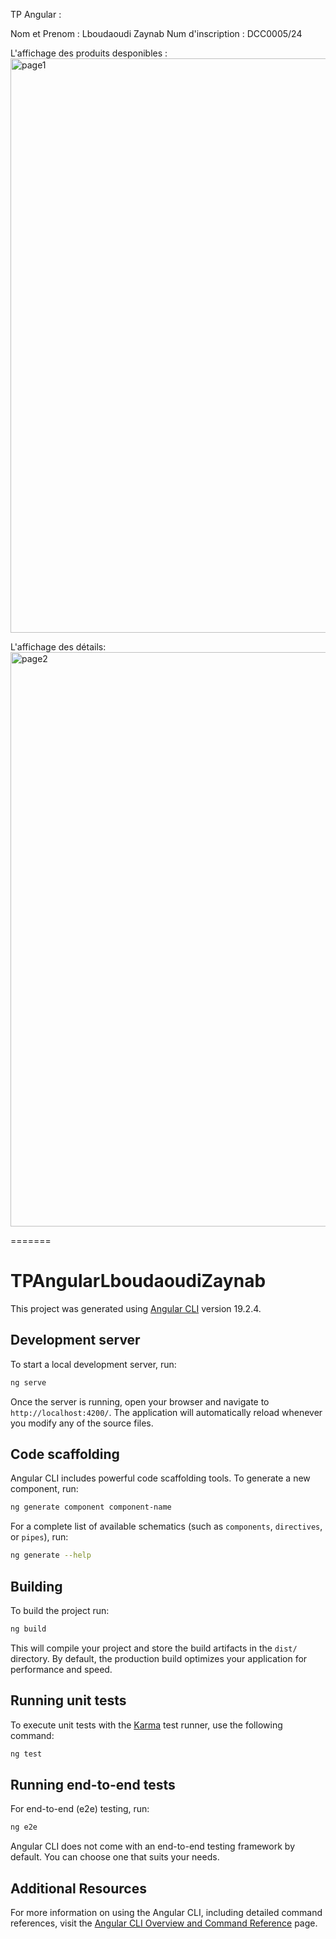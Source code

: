 TP Angular :

Nom et Prenom     : Lboudaoudi Zaynab
Num d'inscription : DCC0005/24

L'affichage des produits desponibles :
<img width="919" alt="page1" src="https://github.com/user-attachments/assets/e03d62ba-ef7d-4248-b4b8-6875a36962b5" />

L'affichage des détails:
<img width="919" alt="page2" src="https://github.com/user-attachments/assets/6f71053b-7c30-4eeb-9df8-1601380b3128" />

=======

# TPAngularLboudaoudiZaynab

This project was generated using [Angular CLI](https://github.com/angular/angular-cli) version 19.2.4.

## Development server

To start a local development server, run:

```bash
ng serve
```

Once the server is running, open your browser and navigate to `http://localhost:4200/`. The application will automatically reload whenever you modify any of the source files.

## Code scaffolding

Angular CLI includes powerful code scaffolding tools. To generate a new component, run:

```bash
ng generate component component-name
```

For a complete list of available schematics (such as `components`, `directives`, or `pipes`), run:

```bash
ng generate --help
```

## Building

To build the project run:

```bash
ng build
```

This will compile your project and store the build artifacts in the `dist/` directory. By default, the production build optimizes your application for performance and speed.

## Running unit tests

To execute unit tests with the [Karma](https://karma-runner.github.io) test runner, use the following command:

```bash
ng test
```

## Running end-to-end tests

For end-to-end (e2e) testing, run:

```bash
ng e2e
```

Angular CLI does not come with an end-to-end testing framework by default. You can choose one that suits your needs.

## Additional Resources

For more information on using the Angular CLI, including detailed command references, visit the [Angular CLI Overview and Command Reference](https://angular.dev/tools/cli) page.
